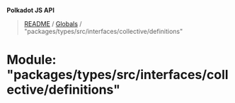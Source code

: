 **Polkadot JS API**

> [README](../README.md) / [Globals](../globals.md) / "packages/types/src/interfaces/collective/definitions"

# Module: "packages/types/src/interfaces/collective/definitions"
